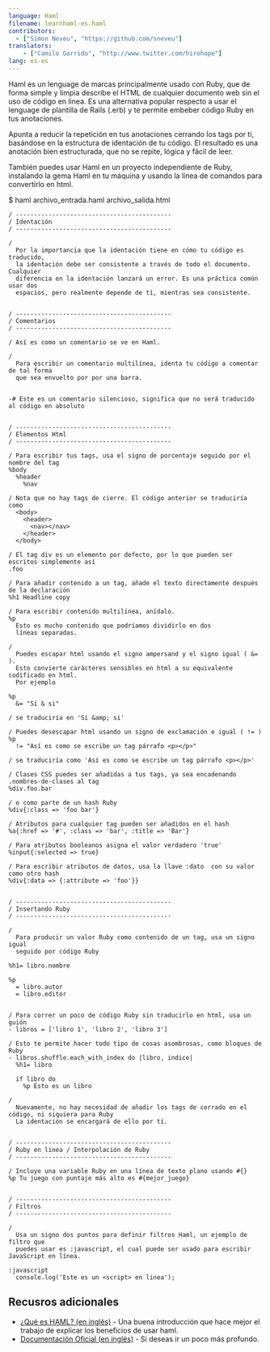 ```yaml
---
language: Haml
filename: learnhaml-es.haml
contributors:
  - ["Simon Neveu", "https://github.com/sneveu"]
translators:
    - ["Camilo Garrido", "http://www.twitter.com/hirohope"]
lang: es-es
---
```


Haml es un lenguage de marcas principalmente usado con Ruby, que de forma simple y limpia describe el HTML de cualquier documento web sin el uso de código en linea. Es una alternativa popular respecto a usar el lenguage de plantilla de Rails (.erb) y te permite embeber código Ruby en tus anotaciones.

Apunta a reducir la repetición en tus anotaciones cerrando los tags por ti, basándose en la estructura de identación de tu código. El resultado es una anotación bien estructurada, que no se repite, lógica y fácil de leer.

También puedes usar Haml en un proyecto independiente de Ruby, instalando la gema Haml en tu máquina y usando la línea de comandos para convertirlo en html.

$ haml archivo_entrada.haml archivo_salida.html


```haml
/ -------------------------------------------
/ Identación
/ -------------------------------------------

/
  Por la importancia que la identación tiene en cómo tu código es traducido,
  la identación debe ser consistente a través de todo el documento. Cualquier
  diferencia en la identación lanzará un error. Es una práctica común usar dos
  espacios, pero realmente depende de tí, mientras sea consistente.


/ -------------------------------------------
/ Comentarios
/ -------------------------------------------

/ Así es como un comentario se ve en Haml.

/
  Para escribir un comentario multilínea, identa tu código a comentar de tal forma
  que sea envuelto por por una barra.


-# Este es un comentario silencioso, significa que no será traducido al código en absoluto


/ -------------------------------------------
/ Elementos Html
/ -------------------------------------------

/ Para escribir tus tags, usa el signo de porcentaje seguido por el nombre del tag
%body
  %header
    %nav

/ Nota que no hay tags de cierre. El código anterior se traduciría como
  <body>
    <header>
      <nav></nav>
    </header>
  </body>

/ El tag div es un elemento por defecto, por lo que pueden ser escritos simplemente así
.foo

/ Para añadir contenido a un tag, añade el texto directamente después de la declaración
%h1 Headline copy

/ Para escribir contenido multilínea, anídalo.
%p
  Esto es mucho contenido que podríamos dividirlo en dos
  líneas separadas.

/
  Puedes escapar html usando el signo ampersand y el signo igual ( &= ).
  Esto convierte carácteres sensibles en html a su equivalente codificado en html.
  Por ejemplo

%p
  &= "Sí & si"

/ se traduciría en 'Sí &amp; si'

/ Puedes desescapar html usando un signo de exclamación e igual ( != )
%p
  != "Así es como se escribe un tag párrafo <p></p>"

/ se traduciría como 'Así es como se escribe un tag párrafo <p></p>'

/ Clases CSS puedes ser añadidas a tus tags, ya sea encadenando .nombres-de-clases al tag
%div.foo.bar

/ o como parte de un hash Ruby
%div{:class => 'foo bar'}

/ Atributos para cualquier tag pueden ser añadidos en el hash
%a{:href => '#', :class => 'bar', :title => 'Bar'}

/ Para atributos booleanos asigna el valor verdadero 'true'
%input{:selected => true}

/ Para escribir atributos de datos, usa la llave :dato  con su valor como otro hash
%div{:data => {:attribute => 'foo'}}


/ -------------------------------------------
/ Insertando Ruby
/ -------------------------------------------

/
  Para producir un valor Ruby como contenido de un tag, usa un signo igual
  seguido por código Ruby

%h1= libro.nombre

%p
  = libro.autor
  = libro.editor


/ Para correr un poco de código Ruby sin traducirlo en html, usa un guión
- libros = ['libro 1', 'libro 2', 'libro 3']

/ Esto te permite hacer todo tipo de cosas asombrosas, como bloques de Ruby
- libros.shuffle.each_with_index do |libro, indice|
  %h1= libro

  if libro do
    %p Esto es un libro

/
  Nuevamente, no hay necesidad de añadir los tags de cerrado en el código, ni siquiera para Ruby
  La identación se encargará de ello por tí.


/ -------------------------------------------
/ Ruby en linea / Interpolación de Ruby
/ -------------------------------------------

/ Incluye una variable Ruby en una línea de texto plano usando #{}
%p Tu juego con puntaje más alto es #{mejor_juego}


/ -------------------------------------------
/ Filtros
/ -------------------------------------------

/
  Usa un signo dos puntos para definir filtros Haml, un ejemplo de filtro que
  puedes usar es :javascript, el cual puede ser usado para escribir JavaScript en línea.

:javascript
  console.log('Este es un <script> en linea');
```

## Recusros adicionales

- [¿Qué es HAML? (en inglés)](http://haml.info/) - Una buena introducción que hace mejor el trabajo de explicar los beneficios de usar haml.
- [Documentación Oficial (en inglés)](http://haml.info/docs/yardoc/file.REFERENCE.html) - Si deseas ir un poco más profundo.
